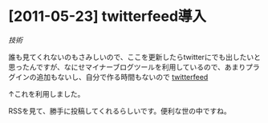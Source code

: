 # [2011-05-23] twitterfeed導入
_技術_

誰も見てくれないのもさみしいので、ここを更新したらtwitterにでも出したいと思ったんですが、なにせマイナーブログツールを利用しているので、あまりプラグインの追加もないし、自分で作る時間もないので
<a href="http://twitterfeed.com" target="_blank">twitterfeed</a>

↑これを利用しました。

RSSを見て、勝手に投稿してくれるらしいです。便利な世の中ですね。
